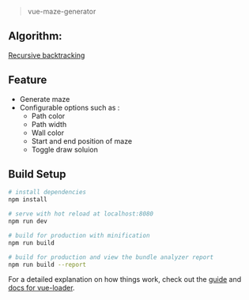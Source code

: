 > vue-maze-generator

## Algorithm:
[Recursive backtracking](https://en.wikipedia.org/wiki/Maze_generation_algorithm#Recursive_backtracker)

## Feature
* Generate maze
* Configurable options such as :
    * Path color
    * Path width
    * Wall color
    * Start and end position of maze
    * Toggle draw soluion

## Build Setup

``` bash
# install dependencies
npm install

# serve with hot reload at localhost:8080
npm run dev

# build for production with minification
npm run build

# build for production and view the bundle analyzer report
npm run build --report
```

For a detailed explanation on how things work, check out the [guide](http://vuejs-templates.github.io/webpack/) and [docs for vue-loader](http://vuejs.github.io/vue-loader).
